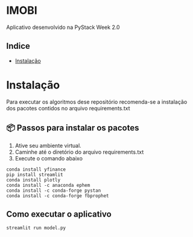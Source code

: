 # IMOBI
Aplicativo desenvolvido na PyStack Week 2.0

## Indice
* [Instalação](#Instalação)

# Instalação
Para executar os algoritmos dese repositório recomenda-se a 
instalação dos pacotes contidos no arquivo requirements.txt

## 📦 Passos para instalar os pacotes

1. Ative seu ambiente virtual.
2. Caminhe até o diretório do arquivo requirements.txt
3. Execute o comando abaixo

```
conda install yfinance 
pip install streamlit
conda install plotly
conda install -c anaconda ephem
conda install -c conda-forge pystan
conda install -c conda-forge fbprophet
```

## Como executar o aplicativo

```
streamlit run model.py
```

